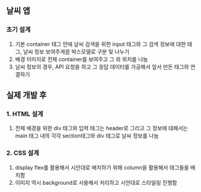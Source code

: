 ## 날씨 앱

### 초기 설계
1. 기본 container 태그 안에 날씨 검색을 위한 input 태그와 그 검색 정보에 대한 태그, 날씨 정보 보여주게끔 박스모델로 구분 및 나누기
2. 배경 이미지로 전체 container를 보여주고 그 외 위치를 나눔
3. 날씨 정보의 경우, API 요청을 하고 그 응답 데이터를 가공해서 앞서 만든 태그와 연결하기

## 실제 개발 후

### 1. HTML 설계
1. 전체 배경을 위한 div 태그와 입력 태그는 header로 그리고 그 정보에 대해서는 main 태그 내의 각각 section태그와 div 태그로 날씨 정보를 나눔

### 2. CSS 설계
1. display flex를 활용해서 시안대로 배치하기 위해 column을 활용해서 태그들을 배치함
2. 이미지 역시 background로 사용해서 처리하고 시안대로 스타일링 진행함

